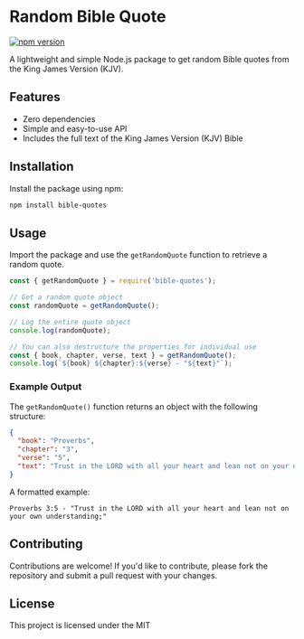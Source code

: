 # Random Bible Quote

[![npm version](https://badge.fury.io/js/bible-quotes.svg)](https://badge.fury.io/js/bible-quotes)

A lightweight and simple Node.js package to get random Bible quotes from the King James Version (KJV).

## Features

- Zero dependencies
- Simple and easy-to-use API
- Includes the full text of the King James Version (KJV) Bible

## Installation

Install the package using npm:

```bash
npm install bible-quotes
```

## Usage

Import the package and use the `getRandomQuote` function to retrieve a random quote.

```javascript
const { getRandomQuote } = require('bible-quotes');

// Get a random quote object
const randomQuote = getRandomQuote();

// Log the entire quote object
console.log(randomQuote);

// You can also destructure the properties for individual use
const { book, chapter, verse, text } = getRandomQuote();
console.log(`${book} ${chapter}:${verse} - "${text}"`);
```

### Example Output

The `getRandomQuote()` function returns an object with the following structure:

```json
{
  "book": "Proverbs",
  "chapter": "3",
  "verse": "5",
  "text": "Trust in the LORD with all your heart and lean not on your own understanding;"
}
```

A formatted example:

```
Proverbs 3:5 - "Trust in the LORD with all your heart and lean not on your own understanding;"
```

## Contributing

Contributions are welcome! If you'd like to contribute, please fork the repository and submit a pull request with your changes.

## License

This project is licensed under the MIT
